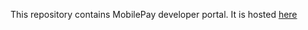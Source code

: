 This repository contains MobilePay developer portal. It is hosted [here](https://mobilepaydev.github.io)
